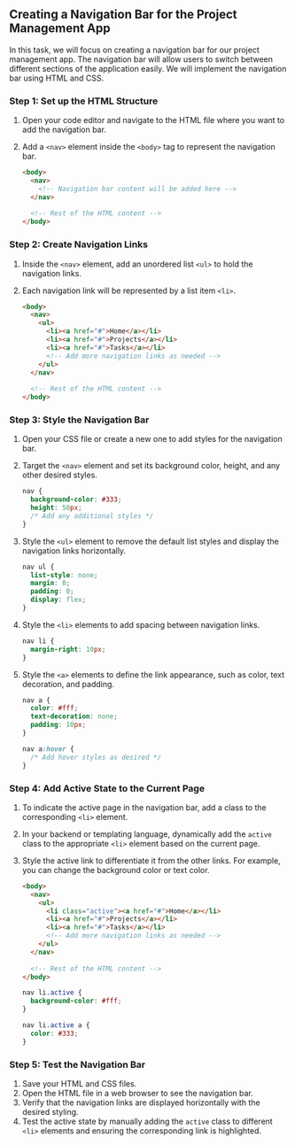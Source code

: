 ## Creating a Navigation Bar for the Project Management App

In this task, we will focus on creating a navigation bar for our project management app. The navigation bar will allow users to switch between different sections of the application easily. We will implement the navigation bar using HTML and CSS.

### Step 1: Set up the HTML Structure

1. Open your code editor and navigate to the HTML file where you want to add the navigation bar.
2. Add a `<nav>` element inside the `<body>` tag to represent the navigation bar.

    ```html
    <body>
      <nav>
        <!-- Navigation bar content will be added here -->
      </nav>
      
      <!-- Rest of the HTML content -->
    </body>
    ```

### Step 2: Create Navigation Links

1. Inside the `<nav>` element, add an unordered list `<ul>` to hold the navigation links.
2. Each navigation link will be represented by a list item `<li>`.

    ```html
    <body>
      <nav>
        <ul>
          <li><a href="#">Home</a></li>
          <li><a href="#">Projects</a></li>
          <li><a href="#">Tasks</a></li>
          <!-- Add more navigation links as needed -->
        </ul>
      </nav>
      
      <!-- Rest of the HTML content -->
    </body>
    ```

### Step 3: Style the Navigation Bar

1. Open your CSS file or create a new one to add styles for the navigation bar.
2. Target the `<nav>` element and set its background color, height, and any other desired styles.

    ```css
    nav {
      background-color: #333;
      height: 50px;
      /* Add any additional styles */
    }
    ```

3. Style the `<ul>` element to remove the default list styles and display the navigation links horizontally.

    ```css
    nav ul {
      list-style: none;
      margin: 0;
      padding: 0;
      display: flex;
    }
    ```

4. Style the `<li>` elements to add spacing between navigation links.

    ```css
    nav li {
      margin-right: 10px;
    }
    ```

5. Style the `<a>` elements to define the link appearance, such as color, text decoration, and padding.

    ```css
    nav a {
      color: #fff;
      text-decoration: none;
      padding: 10px;
    }
    
    nav a:hover {
      /* Add hover styles as desired */
    }
    ```

### Step 4: Add Active State to the Current Page

1. To indicate the active page in the navigation bar, add a class to the corresponding `<li>` element.
2. In your backend or templating language, dynamically add the `active` class to the appropriate `<li>` element based on the current page.
3. Style the active link to differentiate it from the other links. For example, you can change the background color or text color.

    ```html
    <body>
      <nav>
        <ul>
          <li class="active"><a href="#">Home</a></li>
          <li><a href="#">Projects</a></li>
          <li><a href="#">Tasks</a></li>
          <!-- Add more navigation links as needed -->
        </ul>
      </nav>
      
      <!-- Rest of the HTML content -->
    </body>
    ```
    
    ```css
    nav li.active {
      background-color: #fff;
    }
    
    nav li.active a {
      color: #333;
    }
    ```

### Step 5: Test the Navigation Bar

1. Save your HTML and CSS files.
2. Open the HTML file in a web browser to see the navigation bar.
3. Verify that the navigation links are displayed horizontally with the desired styling.
4. Test the active state by manually adding the `active` class to different `<li>` elements and ensuring the corresponding link is highlighted.
